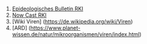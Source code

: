 1. [Epideologisches Bulletin RKI](https://www.rki.de/DE/Content/Infekt/EpidBull/Archiv/2020/Ausgaben/17_20.pdf;jsessionid=B1A1185875A84B6BE2C1B6CEDD87D97D.internet121?__blob=publicationFile)
1. [Now Cast RKI](https://www.rki.de/DE/Content/InfAZ/N/Neuartiges_Coronavirus/Projekte_RKI/Nowcasting_Zahlen.xlsx?__blob=publicationFile)
1. [Wiki Viren] (https://de.wikipedia.org/wiki/Viren)
1. [ARD] (https://www.planet-wissen.de/natur/mikroorganismen/viren/index.html)
